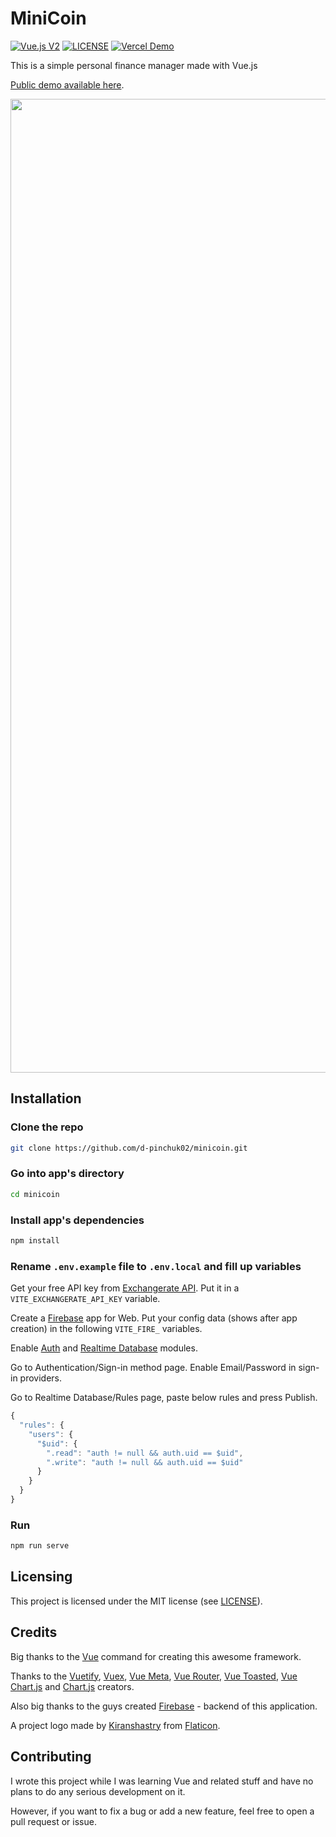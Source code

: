 # MiniCoin

[![Vue.js V2](https://img.shields.io/badge/Vue.js-v2-%234FC08D%20?style=for-the-badge&logo=vue.js)](https://v2.vuejs.org)
[![LICENSE](https://img.shields.io/badge/License-MIT-%23F05032%20?style=for-the-badge&logo=git)](LICENSE)
[![Vercel Demo](https://img.shields.io/badge/Vercel-Demo-%23000000%20?style=for-the-badge&logo=vercel)](https://minicoin.now.sh/login?locale=en-US)

This is a simple personal finance manager made with Vue.js

[Public demo available here](https://minicoin.now.sh/login?locale=en-US).

<p align="center">
  <img width="2912" height="1558" alt="Banner(1)" src="https://github.com/user-attachments/assets/e92be742-14a3-4337-9e32-a4df90123562" />
</p>

## Installation

### Clone the repo
``` bash
git clone https://github.com/d-pinchuk02/minicoin.git
```

### Go into app's directory
``` bash
cd minicoin
```

### Install app's dependencies
``` bash
npm install
```

### Rename ```.env.example``` file to ```.env.local``` and fill up variables
Get your free API key from [Exchangerate API](https://exchangerate-api.com).
Put it in a ```VITE_EXCHANGERATE_API_KEY``` variable.

Create a [Firebase](https://console.firebase.google.com) app for Web.
Put your config data (shows after app creation) in the following ```VITE_FIRE_``` variables.

Enable [Auth](https://firebase.google.com/docs/auth/web/start) and [Realtime Database](https://firebase.google.com/docs/database/web/start) modules.

Go to Authentication/Sign-in method page. Enable Email/Password in sign-in providers.

Go to Realtime Database/Rules page, paste below rules and press Publish.
``` js
{
  "rules": {
    "users": {
      "$uid": {
        ".read": "auth != null && auth.uid == $uid",
        ".write": "auth != null && auth.uid == $uid"
      }
    }
  }
}
```

### Run
``` bash
npm run serve
```

## Licensing
This project is licensed under the MIT license (see [LICENSE](LICENSE)).

## Credits
Big thanks to the [Vue](https://vuejs.org) command for creating this awesome framework.

Thanks to the [Vuetify](https://vuetifyjs.com), [Vuex](https://vuex.vuejs.org), [Vue Meta](https://vue-meta.nuxtjs.org), [Vue Router](https://router.vuejs.org), [Vue Toasted](https://shakee93.github.io/vue-toasted), [Vue Chart.js](https://vue-chartjs.org) and [Chart.js](https://chartjs.org) creators.

Also big thanks to the guys created [Firebase](https://firebase.google.com) - backend of this application.

A project logo made by [Kiranshastry](https://flaticon.com/authors/kiranshastry) from [Flaticon](https://flaticon.com).

## Contributing
I wrote this project while I was learning Vue and related stuff and have no plans to do any serious development on it.

However, if you want to fix a bug or add a new feature, feel free to open a pull request or issue.
